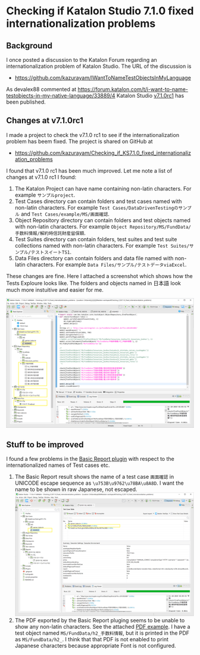 Checking if Katalon Studio 7.1.0 fixed internationalization problems
==============

## Background

I once posted a discussion to the Katalon Forum regarding an internationalization problem of Katalon Studio.
The URL of the discussion is
- https://github.com/kazurayam/IWantToNameTestObjectsInMyLanguage

As devalex88 commented at https://forum.katalon.com/t/i-want-to-name-testobjects-in-my-native-language/33889/4
Katalon Studio [v7.1.0rc1](https://github.com/katalon-studio/katalon-studio/releases/tag/v7.1.0.rc1) has been published.

## Changes at v7.1.0rc1

I made a project to check the v7.1.0 rc1 to see if the internationalization problem has beem fixed. The project is shared
on GitHub at

- https://github.com/kazurayam/Checking_if_KS7.1.0_fixed_internationalization_problems



I found that v7.1.0 rc1 has been much improved. Let me note a list of changes at v7.1.0 rc1 I found:

1. The Katalon Project can have name containing non-latin characters. For example `サンプルproject`.
2. Test Cases directory can contain folders and test cases named with non-latin characters. For example `Test Cases/DataDrivenTestingのサンプル` and `Test Cases/example/MS/画面確認`.
3. Object Repository directory can contain folders and test objects named with non-latin characters. For example `Object Repository/MS/FundData/手数料情報/解約時信託財産留保額`.
4. Test Suites directory can contain folders, test suites and test suite collections named with non-latin characters. For example `Test Suites/サンプル/テストスイートTS1`.
5. Data Files directory can contain folders and data file named with non-latin characters. For example `Data Files/サンプル/テストデータviaExcel`.

These changes are fine. Here I attached a screenshot which shows how the Tests Exploure looks like. The folders and objects named in 日本語 look much more instuitive and easier  for me.

![Tests Explorer](docs/images/v7.1.0rc1_tests_explorer.png)

## Stuff to be improved

I found a few problems in the [Basic Report plugin](https://store.katalon.com/product/59/Basic-Report) with respect to the internationalized names of Test cases etc.

1. The Basic Report result shows the name of a test case `画面確認` in UNICODE escape sequence as `\u753B\u9762\u78BA\u8A8D`. I want the name to be shown in raw Japanese, not escaped.
![BasicReportResult](docs/images/BasicReportPlugin_should_be_improved.png)
2. The PDF exported by the Basic Report pluging seems to be unable to show any non-latin characters. See the attached [PDF example](docs/pdf/20191118_140318.pdf). I have a test object named `MS/FundData/h2_手数料情報`, but it is printed in the PDF as `MS/FundData/h2_`. I think that that PDF is not enabled to print Japanese characters because appropriate Font is not configured.
